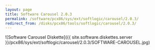 ```yaml
---
layout: page
title: Software Carousel 2.0.3
permalink: /software/pcx86/sys/ext/softlogic/carousel/2.0.3/
redirect_from: /disks/pcx86/tools/softlogic/carousel/2.0.3/
---
```


![Software Carousel Diskette]({{ site.software.diskettes.server }}/pcx86/sys/ext/softlogic/carousel/2.0.3/SOFTWARE-CAROUSEL.jpg)
